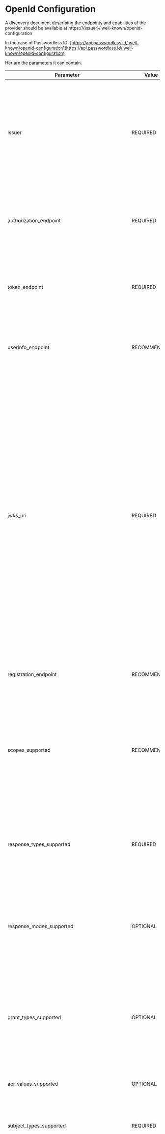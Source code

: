 OpenId Configuration
====================

A discovery document describing the endpoints and cpabilities of the provider should be available at https://{issuer}/.well-known/openid-configuration

In the case of Passwordless.ID: [https://api.passwordless.id/.well-known/openid-configuration](https://api.passwordless.id/.well-known/openid-configuration)

Her are the parameters it can contain.

Parameter | Value | Description
----------|-------|------------
issuer | REQUIRED | URL using the https scheme with no query or fragment components that the OP asserts as its Issuer Identifier. If Issuer discovery is supported (see Section 2), this value MUST be identical to the issuer value returned by WebFinger. This also MUST be identical to the iss Claim value in ID Tokens issued from this Issuer.
authorization_endpoint | REQUIRED | URL of the OP's OAuth 2.0 Authorization Endpoint [OpenID.Core]. This URL MUST use the https scheme and MAY contain port, path, and query parameter components.
token_endpoint | REQUIRED | URL of the OP's OAuth 2.0 Token Endpoint [OpenID.Core]. This URL MUST use the https scheme and MAY contain port, path, and query parameter components.
userinfo_endpoint | RECOMMENDED | URL of the OP's UserInfo Endpoint [OpenID.Core]. This URL MUST use the https scheme and MAY contain port, path, and query parameter components.
jwks_uri | REQUIRED | URL of the OP's JWK Set [JWK] document, which MUST use the https scheme. This contains the signing key(s) the RP uses to validate signatures from the OP. The JWK Set MAY also contain the Server's encryption key(s), which are used by RPs to encrypt requests to the Server. When both signing and encryption keys are made available, a use (public key use) parameter value is REQUIRED for all keys in the referenced JWK Set to indicate each key's intended usage. Although some algorithms allow the same key to be used for both signatures and encryption, doing so is NOT RECOMMENDED, as it is less secure. The JWK x5c parameter MAY be used to provide X.509 representations of keys provided. When used, the bare key values MUST still be present and MUST match those in the certificate. The JWK Set MUST NOT contain private or symmetric key values.
registration_endpoint | RECOMMENDED | URL of the OP's Dynamic Client Registration Endpoint [OpenID.Registration], which MUST use the https scheme.
scopes_supported | RECOMMENDED | JSON array containing a list of the OAuth 2.0 [RFC6749] scope values that this server supports. The server MUST support the openid scope value. Servers MAY choose not to advertise some supported scope values even when this parameter is used, although those defined in [OpenID.Core] SHOULD be listed, if supported.
response_types_supported | REQUIRED | JSON array containing a list of the OAuth 2.0 response_type values that this OP supports. Dynamic OpenID Providers MUST support the code, id_token, and the id_token token Response Type values.
response_modes_supported | OPTIONAL | JSON array containing a list of the OAuth 2.0 response_mode values that this OP supports, as specified in OAuth 2.0 Multiple Response Type Encoding Practices [OAuth.Responses]. If omitted, the default for Dynamic OpenID Providers is ["query", "fragment"].
grant_types_supported | OPTIONAL | JSON array containing a list of the OAuth 2.0 Grant Type values that this OP supports. Dynamic OpenID Providers MUST support the authorization_code and implicit Grant Type values and MAY support other Grant Types. If omitted, the default value is ["authorization_code", "implicit"].
acr_values_supported | OPTIONAL | JSON array containing a list of the Authentication Context Class References that this OP supports.
subject_types_supported | REQUIRED | JSON array containing a list of the Subject Identifier types that this OP supports. Valid types include pairwise and public.
id_token_signing_alg_values_supported | REQUIRED | JSON array containing a list of the JWS signing algorithms (alg values) supported by the OP for the ID Token to encode the Claims in a JWT [JWT]. The algorithm RS256 MUST be included. The value none MAY be supported but MUST NOT be used unless the Response Type used returns no ID Token from the Authorization Endpoint (such as when using the Authorization Code Flow).
id_token_encryption_alg_values_supported | OPTIONAL | JSON array containing a list of the JWE encryption algorithms (alg values) supported by the OP for the ID Token to encode the Claims in a JWT [JWT].
id_token_encryption_enc_values_supported | OPTIONAL | JSON array containing a list of the JWE encryption algorithms (enc values) supported by the OP for the ID Token to encode the Claims in a JWT [JWT].
userinfo_signing_alg_values_supported | OPTIONAL | JSON array containing a list of the JWS [JWS] signing algorithms (alg values) [JWA] supported by the UserInfo Endpoint to encode the Claims in a JWT [JWT]. The value none MAY be included.
userinfo_encryption_alg_values_supported | OPTIONAL | JSON array containing a list of the JWE [JWE] encryption algorithms (alg values) [JWA] supported by the UserInfo Endpoint to encode the Claims in a JWT [JWT].
userinfo_encryption_enc_values_supported | OPTIONAL | JSON array containing a list of the JWE encryption algorithms (enc values) [JWA] supported by the UserInfo Endpoint to encode the Claims in a JWT [JWT].
request_object_signing_alg_values_supported | OPTIONAL | JSON array containing a list of the JWS signing algorithms (alg values) supported by the OP for Request Objects, which are described in Section 6.1 of OpenID Connect Core 1.0 [OpenID.Core]. These algorithms are used both when the Request Object is passed by value (using the request parameter) and when it is passed by reference (using the request_uri parameter). Servers SHOULD support none and RS256.
request_object_encryption_alg_values_supported | OPTIONAL | JSON array containing a list of the JWE encryption algorithms (alg values) supported by the OP for Request Objects. These algorithms are used both when the Request Object is passed by value and when it is passed by reference.
request_object_encryption_enc_values_supported | OPTIONAL | JSON array containing a list of the JWE encryption algorithms (enc values) supported by the OP for Request Objects. These algorithms are used both when the Request Object is passed by value and when it is passed by reference.
token_endpoint_auth_methods_supported | OPTIONAL | JSON array containing a list of Client Authentication methods supported by this Token Endpoint. The options are client_secret_post, client_secret_basic, client_secret_jwt, and private_key_jwt, as described in Section 9 of OpenID Connect Core 1.0 [OpenID.Core]. Other authentication methods MAY be defined by extensions. If omitted, the default is client_secret_basic -- the HTTP Basic Authentication Scheme specified in Section 2.3.1 of OAuth 2.0 [RFC6749].
token_endpoint_auth_signing_alg_values_supported | OPTIONAL | JSON array containing a list of the JWS signing algorithms (alg values) supported by the Token Endpoint for the signature on the JWT [JWT] used to authenticate the Client at the Token Endpoint for the private_key_jwt and client_secret_jwt authentication methods. Servers SHOULD support RS256. The value none MUST NOT be used.
display_values_supported | OPTIONAL | JSON array containing a list of the display parameter values that the OpenID Provider supports. These values are described in Section 3.1.2.1 of OpenID Connect Core 1.0 [OpenID.Core].
claim_types_supported | OPTIONAL | JSON array containing a list of the Claim Types that the OpenID Provider supports. These Claim Types are described in Section 5.6 of OpenID Connect Core 1.0 [OpenID.Core]. Values defined by this specification are normal, aggregated, and distributed. If omitted, the implementation supports only normal Claims.
claims_supported | RECOMMENDED | JSON array containing a list of the Claim Names of the Claims that the OpenID Provider MAY be able to supply values for. Note that for privacy or other reasons, this might not be an exhaustive list.
service_documentation | OPTIONAL | URL of a page containing human-readable information that developers might want or need to know when using the OpenID Provider. In particular, if the OpenID Provider does not support Dynamic Client Registration, then information on how to register Clients needs to be provided in this documentation.
claims_locales_supported | OPTIONAL | Languages and scripts supported for values in Claims being returned, represented as a JSON array of BCP47 [RFC5646] language tag values. Not all languages and scripts are necessarily supported for all Claim values.
ui_locales_supported | OPTIONAL | Languages and scripts supported for the user interface, represented as a JSON array of BCP47 [RFC5646] language tag values.
claims_parameter_supported | OPTIONAL | Boolean value specifying whether the OP supports use of the claims parameter, with true indicating support. If omitted, the default value is false.
request_parameter_supported | OPTIONAL | Boolean value specifying whether the OP supports use of the request parameter, with true indicating support. If omitted, the default value is false.
request_uri_parameter_supported | OPTIONAL | Boolean value specifying whether the OP supports use of the request_uri parameter, with true indicating support. If omitted, the default value is true.
require_request_uri_registration | OPTIONAL | Boolean value specifying whether the OP requires any request_uri values used to be pre-registered using the request_uris registration parameter. Pre-registration is REQUIRED when the value is true. If omitted, the default value is false.
op_policy_uri | OPTIONAL | URL that the OpenID Provider provides to the person registering the Client to read about the OP's requirements on how the Relying Party can use the data provided by the OP. The registration process SHOULD display this URL to the person registering the Client if it is given.
op_tos_uri | OPTIONAL | URL that the OpenID Provider provides to the person registering the Client to read about the OpenID Provider's terms of service. The registration process SHOULD display this URL to the person registering the Client if it is given.
